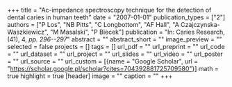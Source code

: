 +++
title = "Ac-impedance spectroscopy technique for the detection of dental caries in human teeth"
date = "2007-01-01"
publication_types = ["2"]
authors = ["P Los", "NB Pitts", "C Longbottom", "AF Hall", "A Czajczynska-Waszkiewicz", "M Masalski", "P Biecek"]
publication = "In: Caries Research, (41), 4, _pp. 296--297_"
abstract = ""
abstract_short = ""
image_preview = ""
selected = false
projects = []
tags = []
url_pdf = ""
url_preprint = ""
url_code = ""
url_dataset = ""
url_project = ""
url_slides = ""
url_video = ""
url_poster = ""
url_source = ""
url_custom = [{name = "Google Scholar", url = "https://scholar.google.pl/scholar?cites=704392881725709580"}]
math = true
highlight = true
[header]
image = ""
caption = ""
+++
